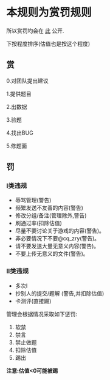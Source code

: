 # 本规则为赏罚规则

所以赏罚均会在 [此](https://www.luogu.com.cn/discuss/587932) 公开.

下按程度排序(估值也是按这个程度)

## 赏

0.对团队提出建议

1.提供题目

2.出数据

3.验题

4.找出BUG

5.修题面

## 罚

### I类违规

- 辱骂管理(警告)
- 频繁发送不友善的内容(警告)
- 修改分组/备注(管理除外,警告)
- 刷通过率(扣除估值)
- 尽量不要讨论关于游戏的内容(警告)。
- 非必要情况下不要@cq_zry(警告)。
- 请不要发送大量无意义内容(警告)。
- 不要上传无意义的文件(警告)。

### II类违规

- 多次I
- 抄别人的提交/题解 (警告,并扣除估值)
- 卡测评(直接踢)

管理会根据情况采取如下惩罚:

1. 软禁
2. 禁言
3. 禁止做题
4. 扣除估值
5. 踢出

**注意:估值<0可能被踢**
